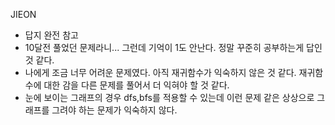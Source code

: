JIEON
- 답지 완전 참고       
- 10달전 풀었던 문제라니... 그런데 기억이 1도 안난다. 정말 꾸준히 공부하는게 답인 것 같다.         
- 나에게 조금 너무 어려운 문제였다. 아직 재귀함수가 익숙하지 않은 것 같다. 재귀함수에 대한 감을 다른 문제를 풀어서 더 익혀야 할 것 같다.     
- 눈에 보이는 그래프의 경우 dfs,bfs를 적용할 수 있는데 이런 문제 같은 상상으로 그래프를 그려야 하는 문제가 익숙하지 않다.      